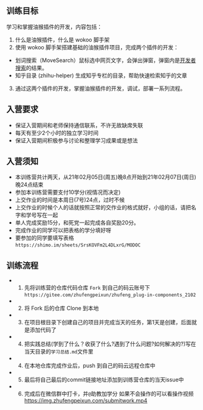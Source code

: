 ## 训练目标

学习和掌握油猴插件的开发，内容包括：

1. 什么是油猴插件，什么是 wokoo 脚手架
2. 使用 wokoo 脚手架搭建基础的油猴插件项目，完成两个插件的开发：

- 划词搜索（MoveSearch）鼠标选中网页文字，会弹出弹窗，弹窗内是[开发者搜索](https://kaifa.baidu.com/home)的结果。
- 知乎目录 (zhihu-helper) 生成知乎专栏的目录，帮助快速检索知乎的文章

3. 通过这两个插件的开发，掌握油猴插件的开发，调试，部署一系列流程。


## 入营要求
- 保证入营期间和老师保持通信联系，不许无故缺席失联
- 每天有至少2个小时的独立学习时间
- 保证入营期间积极参与讨论和整理学习成果或是想法

## 入营须知
- 本训练营共计两天，从21年02月05日(周五)晚8点开始到21年02月07日(周日)晚24点结束 
- 参加本训练营需要支付10学分(视情况而决定)
- 上交作业的时间是本周日(7号)24点，过时不候
- 上交作业的时候个人的话就按照正常的交作业的格式就好，小组的话，请把名字和学号写在一起
- 单人完成奖励15分，和死党一起完成各自奖励20分。
- 完成作业的同学可以把表格的学分填好呀
- 要参加的同学要填写表格`https://shimo.im/sheets/SrsKOVFm2L4DLxrG/MODOC`

## 训练流程
- 1. 先将训练营的仓库代码仓库 `Fork` 到自己的码云账号下 `https://gitee.com/zhufengpeixun/zhufeng_plug-in-components_2102`
- 2. 将 Fork 后的仓库 Clone 到本地
- 3. 在项目根目录下创建自己的项目并完成当天的任务，第1天是创建，后面就是添加代码了
- 4. 把实践总结(学到了什么？收获了什么?遇到了什么问题?如何解决的?)写在当天目录的`学习总结.md`文件里
- 4. 在本地仓库完成作业后，push 到自己的码云远程仓库中
- 5. 最后将自己最后的commit链接地址添加到训练营仓库的当天issue中
- 6. 完成后在微信群中打卡，并`@`助教加学分
如果不会操作的可以看操作视频  https://img.zhufengpeixun.com/submitwork.mp4


